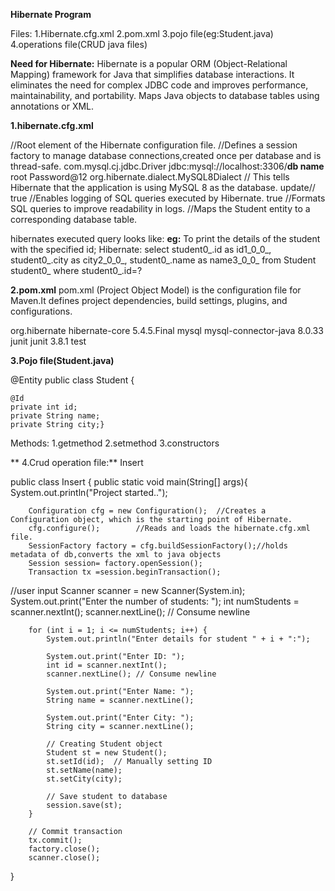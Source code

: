 **Hibernate Program**

Files:
1.Hibernate.cfg.xml
2.pom.xml
3.pojo file(eg:Student.java)
4.operations file(CRUD java files)

**Need for Hibernate:**
Hibernate is a popular ORM (Object-Relational Mapping) framework for Java that simplifies database interactions. It eliminates the need for complex JDBC code and improves performance, maintainability, and portability.
Maps Java objects to database tables using annotations or XML.


**1.hibernate.cfg.xml**

<?xml version="1.0" encoding="UTF-8"?>
<hibernate-configuration>  //Root element of the Hibernate configuration file. 
<session-factory>         //Defines a session factory to manage database connections,created once per database and is thread-safe.
<property name="connection.driver_class">com.mysql.cj.jdbc.Driver</property>
<property name="connection.url">jdbc:mysql://localhost:3306/**db name**</property>
<property name="connection.username">root</property>
<property name="connection.password">Password@12</property>
<property name="dialect">org.hibernate.dialect.MySQL8Dialect</property> // This tells Hibernate that the application is using MySQL 8 as the database.
<property name="hbm2ddl.auto">update</property>//
<property name="show_sql">true</property> //Enables logging of SQL queries executed by Hibernate.
<property name="format_sql">true</property> //Formats SQL queries to improve readability in logs.
<mapping class="com.mphasis.Hibernate.Student"/> //Maps the Student entity to a corresponding database table.
</session-factory>
</hibernate-configuration>


hibernates executed query looks like:
**eg:**
To print the details of the student with the specified id;
Hibernate: 
    select
        student0_.id as id1_0_0_,
        student0_.city as city2_0_0_,
        student0_.name as name3_0_0_ 
    from
        Student student0_ 
    where
        student0_.id=?


**2.pom.xml**
pom.xml (Project Object Model) is the configuration file for Maven.It defines project dependencies, build settings, plugins, and configurations.

<dependencies>
	<!-- https://mvnrepository.com/artifact/org.hibernate/hibernate-core -->
	
<dependency>
    <groupId>org.hibernate</groupId>
    <artifactId>hibernate-core</artifactId>
    <version>5.4.5.Final</version>
</dependency>

 <dependency>
      <groupId>mysql</groupId>
      <artifactId>mysql-connector-java</artifactId>
      <version>8.0.33</version>
 </dependency>
 
<dependency>
      <groupId>junit</groupId>
      <artifactId>junit</artifactId>
      <version>3.8.1</version>
      <scope>test</scope>
</dependency>
</dependencies>



**3.Pojo file(Student.java)**

@Entity
public class Student {

	@Id
	private int id;
	private String name;
	private String city;}
 
Methods:
 1.getmethod
 2.setmethod
 3.constructors


 ** 4.Crud operation file:**
 Insert


public class Insert {
	public static void main(String[] args){
		System.out.println("Project started..");

		Configuration cfg = new Configuration();  //Creates a Configuration object, which is the starting point of Hibernate.
		cfg.configure();		//Reads and loads the hibernate.cfg.xml file.
		SessionFactory factory = cfg.buildSessionFactory();//holds metadata of db,converts the xml to java objects
		Session session= factory.openSession();
		Transaction tx =session.beginTransaction(); 

  //user input
	Scanner scanner = new Scanner(System.in);
	System.out.print("Enter the number of students: ");
        int numStudents = scanner.nextInt();
        scanner.nextLine(); // Consume newline

        for (int i = 1; i <= numStudents; i++) {
            System.out.println("Enter details for student " + i + ":");

            System.out.print("Enter ID: ");
            int id = scanner.nextInt();
            scanner.nextLine(); // Consume newline

            System.out.print("Enter Name: ");
            String name = scanner.nextLine();

            System.out.print("Enter City: ");
            String city = scanner.nextLine();

            // Creating Student object
            Student st = new Student();
            st.setId(id);  // Manually setting ID
            st.setName(name);
            st.setCity(city);

            // Save student to database
            session.save(st);
        }

        // Commit transaction
        tx.commit();
        factory.close();
        scanner.close();
}
 

